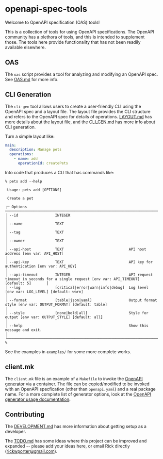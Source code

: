# openapi-spec-tools

Welcome to OpenAPI specification (OAS) tools!

This is a collection of tools for using OpenAPI specifications. The OpenAPI community has a plethora of tools, and this is intended to supplement those. The tools here provide functionality that has not been readily available elsewhere.

## OAS

The `oas` script provides a tool for analyzing and modifying an OpenAPI spec. See [OAS.md](OAS.md) for more info.

## CLI Generation

The `cli-gen` tool allows users to create a user-friendly CLI using the OpenAPI spec and a layout file. The layout file provides the CLI structure and refers to the OpenAPI spec for details of operations.  [LAYOUT.md](LAYOUT.md) has more details about the layout file, and the [CLI_GEN.md](CLI_GEN.md) has more info about CLI generation.

Turn a simple layout like:
```YAML
main:
  description: Manage pets
  operations:
    - name: add
      operationId: createPets
```

Into code that produces a CLI that has commands like:
```terminal
% pets add --help
                                                                                                                                                        
 Usage: pets add [OPTIONS]                                             

 Create a pet
 
╭─ Options ────────────────────────────────────────────────────────────────────────────────────────────────────────────────────────────────────────────╮
│ --id                 INTEGER                                                                                                                         │
│ --name               TEXT                                                                                                                            │
│ --tag                TEXT                                                                                                                            │
│ --owner              TEXT                                                                                                                            │
│ --api-host           TEXT                              API host address [env var: API_HOST]                                                          │
│ --api-key            TEXT                              API key for authentication [env var: API_KEY]                                                 │
│ --api-timeout        INTEGER                           API request timeout in seconds for a single request [env var: API_TIMEOUT] [default: 5]       │
│ --log                [critical|error|warn|info|debug]  Log level [env var: LOG_LEVEL] [default: warn]                                                │
│ --format             [table|json|yaml]                 Output format style [env var: OUTPUT_FORMAT] [default: table]                                 │
│ --style              [none|bold|all]                   Style for output [env var: OUTPUT_STYLE] [default: all]                                       │
│ --help                                                 Show this message and exit.                                                                   │
╰──────────────────────────────────────────────────────────────────────────────────────────────────────────────────────────────────────────────────────╯
% 
```

See the examples in `examples/` for some more complete works.

## client.mk

The `client.mk` file is an example of a `Makefile` to invoke the [OpenAPI generator](https://github.com/OpenAPITools/openapi-generator) via a container. The file can be copied/modified to be invoked with an OpenAPI specfication (other than `openapi.yaml`) and a real package name. For a more complete list of generator options, look at the [OpenAPI generator usage documentation](https://openapi-generator.tech/docs/usage#generate).

## Contributing

The [DEVELOPMENT.md](DEVELOPMENT.md) has more information about getting setup as a developer.

The [TODO.md](TODO.md) has some ideas where this project can be improved and expanded -- please add your ideas here, or email Rick directly (rickwporter@gmail.com). 
